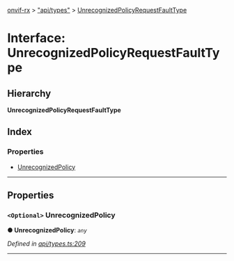 [onvif-rx](../README.md) > ["api/types"](../modules/_api_types_.md) > [UnrecognizedPolicyRequestFaultType](../interfaces/_api_types_.unrecognizedpolicyrequestfaulttype.md)

# Interface: UnrecognizedPolicyRequestFaultType

## Hierarchy

**UnrecognizedPolicyRequestFaultType**

## Index

### Properties

* [UnrecognizedPolicy](_api_types_.unrecognizedpolicyrequestfaulttype.md#unrecognizedpolicy)

---

## Properties

<a id="unrecognizedpolicy"></a>

### `<Optional>` UnrecognizedPolicy

**● UnrecognizedPolicy**: *`any`*

*Defined in [api/types.ts:209](https://github.com/patrickmichalina/onvif-rx/blob/f117e44/src/api/types.ts#L209)*

___

